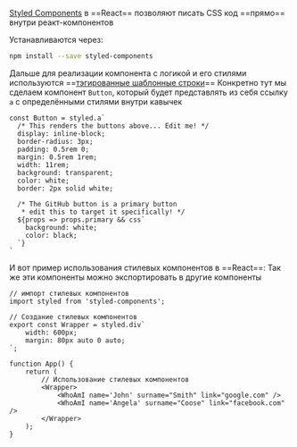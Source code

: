 
[Styled Components](https://styled-components.com/) в ==React== позволяют писать CSS код ==прямо== внутри реакт-компонентов

Устанавливаются через:

```bash
npm install --save styled-components
```

Дальше для реализации компонента с логикой и его стилями используются ==[тэгированные шаблонные строки](https://developer.mozilla.org/en-US/docs/Web/JavaScript/Reference/Template_literals)==
Конкретно тут мы сделаем компонент `Button`, который будет представлять из себя ссылку `a` с определёнными стилями внутри кавычек

```JSX
const Button = styled.a`
  /* This renders the buttons above... Edit me! */
  display: inline-block;
  border-radius: 3px;
  padding: 0.5rem 0;
  margin: 0.5rem 1rem;
  width: 11rem;
  background: transparent;
  color: white;
  border: 2px solid white;

  /* The GitHub button is a primary button
   * edit this to target it specifically! */
  ${props => props.primary && css`
    background: white;
    color: black;
  `}
`
```

И вот пример использования стилевых компонентов в ==React==:
Так же эти компоненты можно экспортировать в другие компоненты

```JSX
// импорт стилевых компонентов
import styled from 'styled-components';

// Создание стилевых компонентов
export const Wrapper = styled.div`  
    width: 600px;    
    margin: 80px auto 0 auto;
`;  

function App() {  
    return (  
	    // Использование стилевых компонентов
        <Wrapper>  
            <WhoAmI name='John' surname="Smith" link="google.com" />  
            <WhoAmI name='Angela' surname="Coose" link="facebook.com" />  
        </Wrapper>  
    );  
}
```






